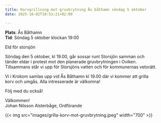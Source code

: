 ```yaml
---
title: Korvgrillning mot gruvbrytning Ås båthamn söndag 5 oktober
date: 2025-10-02T18:53:21+02:00

---
```


**Plats**: Ås Båthamn  
**Tid**: Söndag 5 oktober klockan 19:00  

Eld för storsjön

Söndag den 5 oktober, kl 19.00, går sossar runt Storsjön samman och tänder eldar i protest mot den planerade gruvbrytningen i Oviken. Tillsammans står vi upp för Storsjöns vatten och för kommunernas vetorätt.

Vi i Krokom samlas upp vid Ås Båthamn kl 19.00 där vi kommer att grilla korv och umgås. Alla intresserade är välkomna!

Följ med du också!

Välkommen!  
Johan Nilsson Alsterbåge, Ordförande

{{< img src="images/grilla-korv-mot-gruvbrytning.jpeg" width="700" >}}
